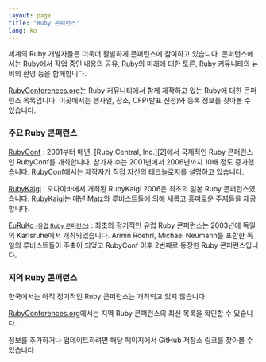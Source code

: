 ```yaml
---
layout: page
title: "Ruby 콘퍼런스"
lang: ko
---
```


세계의 Ruby 개발자들은 더욱더 활발하게 콘퍼런스에 참여하고 있습니다.
콘퍼런스에서는 Ruby에서 작업 중인 내용의 공유, Ruby의 미래에 대한 토론, Ruby
커뮤니티의 뉴비의 환영 등을 함께합니다.

[RubyConferences.org][rc]는 Ruby 커뮤니티에서 함께 제작하고 있는
Ruby에 대한 콘퍼런스 목록입니다. 이곳에서는 행사일, 장소, CFP(발표 신청)와
등록 정보를 찾아볼 수 있습니다.

### 주요 Ruby 콘퍼런스

[RubyConf][1]
: 2001부터 매년, [Ruby Central, Inc.][2]에서 국제적인 Ruby 콘퍼런스인
  RubyConf를 개최합니다. 참가자 수는 2001년에서 2006년까지 10배 정도
  증가했습니다. RubyConf에서는 제작자가 직접 자신의 테크놀로지를 설명하고
  있습니다.

[RubyKaigi][3]
: 오다이바에서 개최된 RubyKaigi 2006은 최초의 일본 Ruby 콘퍼런스였습니다.
  RubyKaigi는 매년 Matz와 루비스트들에 의해 새롭고 흥미로운 주제들을
  제공합니다.

[EuRuKo <small>(유럽 Ruby 콘퍼런스)</small>][4]
: 최초의 정기적인 유럽 Ruby 콘퍼런스는 2003년에 독일의 Karlsruhe에서
  개최되었습니다. Armin Roehrl, Michael Neumann를 포함한 독일의 루비스트들이
  주축이 되었고 RubyConf 이후 2번째로 등장한 Ruby 콘퍼런스입니다.

### 지역 Ruby 콘퍼런스

한국에서는 아직 정기적인 Ruby 콘퍼런스는 개최되고 있지 않습니다.

[RubyConferences.org][rc]에서는 지역 Ruby 콘퍼런스의 최신 목록을 확인할 수 있습니다.

정보를 추가하거나 업데이트하려면 해당 페이지에서 GitHub 저장소 링크를 찾아볼 수 있습니다.

[rc]: http://rubyconferences.org/
[1]: http://rubyconf.org/
[3]: http://rubykaigi.org/
[4]: http://euruko.org
